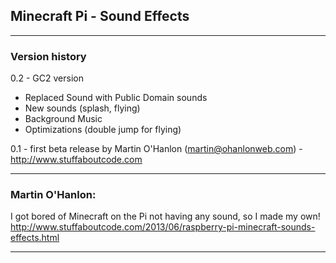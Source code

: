 ## Minecraft Pi - Sound Effects

------------------------------------------------------------------------------

### Version history  
  0.2 - GC2 version 
   * Replaced Sound with Public Domain sounds
   * New sounds (splash, flying)
   * Background Music
   * Optimizations (double jump for flying)  
   
  0.1 - first beta release by Martin O'Hanlon (martin@ohanlonweb.com) - http://www.stuffaboutcode.com

-------------------------------------------------------------------------------
### Martin O'Hanlon:
I got bored of Minecraft on the Pi not having any sound, so I made my own!
http://www.stuffaboutcode.com/2013/06/raspberry-pi-minecraft-sounds-effects.html

-------------------------------------------------------------------------------
